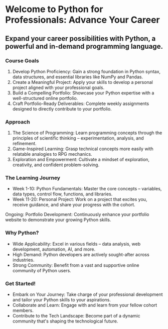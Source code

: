 # Welcome to Python for Professionals: Advance Your Career

## Expand your career possibilities with Python, a powerful and in-demand programming language.

### Course Goals

1. Develop Python Proficiency: Gain a strong foundation in Python syntax, data structures, and essential libraries like NumPy and Pandas.
2. Create a Meaningful Project: Apply your skills to develop a personal project aligned with your professional goals.
3. Build a Compelling Portfolio: Showcase your Python expertise with a well-structured online portfolio.
4. Craft Portfolio-Ready Deliverables: Complete weekly assignments designed to directly contribute to your portfolio.

### Approach

1. The Science of Programming: Learn programming concepts through the principles of scientific thinking – experimentation, analysis, and refinement.
2. Game-Inspired Learning: Grasp technical concepts more easily with relatable analogies to RPG mechanics.
3. Exploration and Empowerment: Cultivate a mindset of exploration, creativity, and confident problem-solving.

### The Learning Journey

- Week 1-10: Python Fundamentals: Master the core concepts – variables, data types, control flow, functions, and libraries.
- Week 11-20: Personal Project: Work on a project that excites you, receive guidance, and share your progress with the cohort.

Ongoing: Portfolio Development: Continuously enhance your portfolio website to demonstrate your growing Python skills.

### Why Python?

- Wide Applicability: Excel in various fields – data analysis, web development, automation, AI, and more.
- High Demand: Python developers are actively sought-after across industries.
- Strong Community: Benefit from a vast and supportive online community of Python users.

### Get Started!

- Embark on Your Journey: Take charge of your professional development and tailor your Python skills to your aspirations.
- Collaborate and Learn: Engage with and learn from your fellow cohort members.
- Contribute to the Tech Landscape: Become part of a dynamic community that's shaping the technological future.